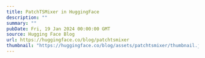 ```yaml
---
title: PatchTSMixer in HuggingFace
description: ""
summary: ""
pubDate: Fri, 19 Jan 2024 00:00:00 GMT
source: Hugging Face Blog
url: https://huggingface.co/blog/patchtsmixer
thumbnail: "https://huggingface.co/blog/assets/patchtsmixer/thumbnail.jpeg"
---
```


